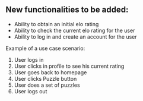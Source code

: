 ## New functionalities to be added: 
- Ability to obtain an initial elo rating
- Ability to check the current elo rating for the user
- Ability to log in and create an account for the user

Example of a use case scenario:
1. User logs in
2. User clicks in profile to see his current rating
3. User goes back to homepage
4. User clicks Puzzle button
5. User does a set of puzzles
6. User logs out
